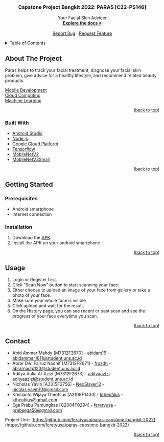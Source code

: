 <div id="top"></div>
<!--
*** Thanks for checking out the Best-README-Template. If you have a suggestion
*** that would make this better, please fork the repo and create a pull request
*** or simply open an issue with the tag "enhancement".
*** Don't forget to give the project a star!
*** Thanks again! Now go create something AMAZING! :D
-->

<!-- PROJECT SHIELDS -->
<!--
*** I'm using markdown "reference style" links for readability.
*** Reference links are enclosed in brackets [ ] instead of parentheses ( ).
*** See the bottom of this document for the declaration of the reference variables
*** for contributors-url, forks-url, etc. This is an optional, concise syntax you may use.
*** https://www.markdownguide.org/basic-syntax/#reference-style-links
-->

<!-- PROJECT LOGO -->
<br />
<div align="center">
  <!-- <a href="https://github.com/feratyusa/paras-capstone-bangkit-2022">
    <img src="images/logo.png" alt="Logo" width="80" height="80">
  </a> -->

<h3 align="center">Capstone Project Bangkit 2022: PARAS [C22-PS146]</h3>

  <p align="center">
    Your Facial Skin Advicer
    <br />
    <a href="https://github.com/feratyusa/paras-capstone-bangkit-2022"><strong>Explore the docs »</strong></a>
    <br />
    <br />
    <!-- <a href="https://github.com/github_username/repo_name">View Demo</a>
    · -->
    <a href="https://github.com/feratyusa/paras-capstone-bangkit-2022/issues">Report Bug</a>
    ·
    <a href="https://github.com/feratyusa/paras-capstone-bangkit-2022/issues">Request Feature</a>
  </p>
</div>

<!-- TABLE OF CONTENTS -->
<details>
  <summary>Table of Contents</summary>
  <ol>
    <li>
      <a href="#about-the-project">About The Project</a>
      <ul>
        <li><a href="#built-with">Built With</a></li>
      </ul>
    </li>
    <li>
      <a href="#getting-started">Getting Started</a>
      <ul>
        <li><a href="#prerequisites">Prerequisites</a></li>
        <li><a href="#installation">Installation</a></li>
      </ul>
    </li>
    <li><a href="#usage">Usage</a></li>
    <!-- <li><a href="#roadmap">Roadmap</a></li> -->
    <li><a href="#contributing">Contributing</a></li>
    <!-- <li><a href="#license">License</a></li> -->
    <li><a href="#contact">Contact</a></li>
    <!-- <li><a href="#acknowledgments">Acknowledgments</a></li> -->
  </ol>
</details>

<!-- ABOUT THE PROJECT -->

## About The Project

<!-- [![Product Name Screen Shot][product-screenshot]](https://example.com) -->

<!-- Here's a blank template to get started: To avoid retyping too much info. Do a search and replace with your text editor for the following: `github_username`, `repo_name`, `twitter_handle`, `linkedin_username`, `email_client`, `email`, `project_title`, `project_description` -->

Paras helps to track your facial treatment, diagnose your facial skin problem, give advice for a healthy lifestyle, and recommend related beauty products.

<a href="https://github.com/feratyusa/paras-capstone-bangkit-2022/tree/md">Mobile Development</a>
<br/>
<a href="https://github.com/feratyusa/paras-capstone-bangkit-2022/tree/cc">Cloud Computing</a>
<br/>
<a href="https://github.com/feratyusa/paras-capstone-bangkit-2022/tree/ML">Machine Learning</a>

<p align="right">(<a href="#top">back to top</a>)</p>

### Built With

- [Android Studio](https://developer.android.com/studio)
- [Node.js](https://nodejs.org/en/)
- [Google Cloud Platform](https://cloud.google.com/gcp/)
- [Tensorflow](https://www.tensorflow.org/)
- [MobileNetV2](https://keras.io/api/applications/mobilenet/#mobilenetv2-function)
- [MobileNetV3Small](https://keras.io/api/applications/mobilenet/#mobilenetv3small-function)

<p align="right">(<a href="#top">back to top</a>)</p>

<!-- GETTING STARTED -->

## Getting Started

<!-- This is an example of how you may give instructions on setting up your project locally.
To get a local copy up and running follow these simple example steps. -->

### Prerequisites

<!-- This is an example of how to list things you need to use the software and how to install them. -->

- Android smartphone
- Internet connection

### Installation

1. Download the <a href="https://drive.google.com/drive/folders/1DxWzzw5G3SAd11wPr50zu0PPXJwIm3_K?usp=sharing">APK</a>
2. Install the APK on your android smartphone

<p align="right">(<a href="#top">back to top</a>)</p>

<!-- USAGE EXAMPLES -->

## Usage

1. Login or Register first.
2. Click "Scan Now" button to start scanning your face.
3. Either choose to upload an image of your face from gallery or take a photo of your face.
4. Make sure your whole face is visible
5. Click upload and wait for the result.
6. On the History page, you can see recent or past scan and see the progress of your face everytime you scan.

<p align="right">(<a href="#top">back to top</a>)</p>

<!-- ROADMAP -->
<!-- ## Roadmap

- [ ] Feature 1
- [ ] Feature 2
- [ ] Feature 3
    - [ ] Nested Feature

See the [open issues](https://github.com/github_username/repo_name/issues) for a full list of proposed features (and known issues).

<p align="right">(<a href="#top">back to top</a>)</p> -->

<!-- CONTRIBUTING -->
<!-- ## Contributing

Contributions are what make the open source community such an amazing place to learn, inspire, and create. Any contributions you make are **greatly appreciated**.

If you have a suggestion that would make this better, please fork the repo and create a pull request. You can also simply open an issue with the tag "enhancement".
Don't forget to give the project a star! Thanks again!

1. Fork the Project
2. Create your Feature Branch (`git checkout -b feature/AmazingFeature`)
3. Commit your Changes (`git commit -m 'Add some AmazingFeature'`)
4. Push to the Branch (`git push origin feature/AmazingFeature`)
5. Open a Pull Request

<p align="right">(<a href="#top">back to top</a>)</p> -->

<!-- LICENSE -->
<!-- ## License

Distributed under the MIT License. See `LICENSE.txt` for more information.

<p align="right">(<a href="#top">back to top</a>)</p> -->

<!-- CONTACT -->

## Contact

- Abid Ammar Mahdy [M7312F2670] - [abidam16](https://github.com/abidam16) - abidammar1611@student.uns.ac.id
- Abrar Dwi Fairuz Nadhif [M7312F2671] - [fruzdh](https://github.com/fruzdh) - abrarnadip123@student.uns.ac.id
- Aditya Aulia Al-Azizi [M7312F2673] - [adityaazizi](https://github.com/adityaazizi) - adityaazizi@student.uns.ac.id
- Nicholas Yavin [A2315F2756] - [NeoSlayer12](https://github.com/NeoSlayer12) - nicolas.yavin10@gmail.com
- Kristianto Wijaya Theofilus [A2108F1430] - [ktheofilus](https://github.com/ktheofilus) - ktheofilus@gmail.com
- Ega Prabu Pamungkas [C2004F0294] - [feratyusa](https://github.com/feratyusa) - prabuega56@gmail.com

Project Link: [https://github.com/feratyusa/paras-capstone-bangkit-2022](https://github.com/feratyusa/paras-capstone-bangkit-2022)

<p align="right">(<a href="#top">back to top</a>)</p>

<!-- ACKNOWLEDGMENTS -->
<!-- ## Acknowledgments

* []()
* []()
* []()

<p align="right">(<a href="#top">back to top</a>)</p> -->

<!-- MARKDOWN LINKS & IMAGES -->
<!-- https://www.markdownguide.org/basic-syntax/#reference-style-links -->
<!-- [contributors-shield]: https://img.shields.io/github/contributors/github_username/repo_name.svg?style=for-the-badge
[contributors-url]: https://github.com/github_username/repo_name/graphs/contributors
[forks-shield]: https://img.shields.io/github/forks/github_username/repo_name.svg?style=for-the-badge
[forks-url]: https://github.com/github_username/repo_name/network/members
[stars-shield]: https://img.shields.io/github/stars/github_username/repo_name.svg?style=for-the-badge
[stars-url]: https://github.com/github_username/repo_name/stargazers
[issues-shield]: https://img.shields.io/github/issues/github_username/repo_name.svg?style=for-the-badge
[issues-url]: https://github.com/github_username/repo_name/issues
[license-shield]: https://img.shields.io/github/license/github_username/repo_name.svg?style=for-the-badge
[license-url]: https://github.com/github_username/repo_name/blob/master/LICENSE.txt
[linkedin-shield]: https://img.shields.io/badge/-LinkedIn-black.svg?style=for-the-badge&logo=linkedin&colorB=555
[linkedin-url]: https://linkedin.com/in/linkedin_username
[product-screenshot]: images/screenshot.png -->
